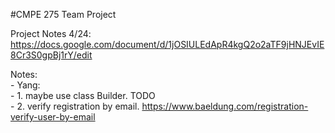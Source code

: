#CMPE 275 Team Project

Project Notes 4/24: https://docs.google.com/document/d/1jOSIULEdApR4kgQ2o2aTF9jHNJEvIE8Cr3S0gpBj1rY/edit


Notes:  
    - Yang:   
        - 1. maybe use class Builder. TODO  
        - 2. verify registration by email. https://www.baeldung.com/registration-verify-user-by-email  

        
